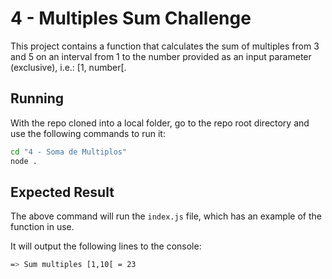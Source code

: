 # 4 - Multiples Sum Challenge

This project contains a function that calculates the sum of multiples from 3 and 5 on an interval from 1 to the number provided as an input parameter (exclusive), i.e.: [1, number[.

## Running

With the repo cloned into a local folder, go to the repo root directory and use the following commands to run it:

```Bash
cd "4 - Soma de Multiplos"
node .
```

## Expected Result

The above command will run the `index.js` file, which has an example of the function in use.

It will output the following lines to the console:

```Bash
=> Sum multiples [1,10[ = 23
```

